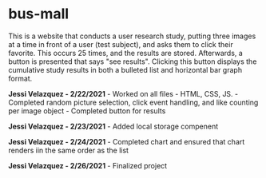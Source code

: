 # bus-mall

This is a website that conducts a user research study, putting three images at a time in front of a user (test subject), and asks them to click their favorite. This occurs 25 times, and the results are stored. Afterwards, a button is presented that says "see results". Clicking this button displays the cumulative study results in both a bulleted list and horizontal bar graph format.

**Jessi Velazquez - 2/22/2021**
    - Worked on all files - HTML, CSS, JS.
    - Completed random picture selection, click event handling, and like counting per image object
    - Completed button for results

**Jessi Velazquez - 2/23/2021**
    - Added local storage compenent

**Jessi Velazquez - 2/24/2021**
    - Completed chart and ensured that chart renders iin the same order as the list

**Jessi Velazquez - 2/26/2021**
    - Finalized project
